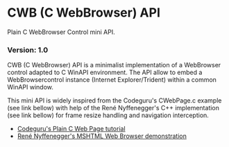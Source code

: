 # CWB (C WebBrowser) API

Plain C WebBrowser Control mini API.

### Version: 1.0

CWB (C WebBrowser) API is a minimalist implementation of a WebBrowser 
control adapted to C WinAPI environment. The API allow to embed a 
WebBrowsercontrol instance (Internet Explorer/Trident) within a common 
WinAPI window.

This mini API is widely inspired from the Codeguru's CWebPage.c example 
(see link bellow) with help of the René Nyffenegger's C++ implementation 
(see link bellow) for frame resize handling and navigation interception.

- [Codeguru's Plain C Web Page tutorial](https://www.codeguru.com/network/display-a-web-page-in-a-plain-c-win32-application)
- [René Nyffenegger's MSHTML Web Browser demonstration](https://renenyffenegger.ch/notes/Windows/development/MSHTML)
